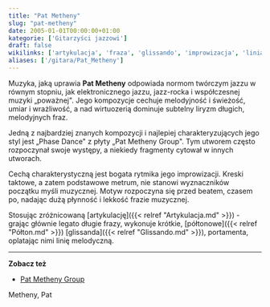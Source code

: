 ```yaml
---
title: "Pat Metheny"
slug: "pat-metheny"
date: 2005-01-01T00:00:00+01:00
kategorie: ['Gitarzyści jazzowi']
draft: false
wikilinks: ['artykulacja', 'fraza', 'glissando', 'improwizacja', 'linia_melodyczna', 'p%C3%B3%C5%82ton', 'portamento']
aliases: ['/gitara/Pat_Metheny']
---
```

Muzyka, jaką uprawia **Pat Metheny** odpowiada nor­mom twórczym jazzu w
równym stopniu, jak elektronicznego jazzu, jazz-rocka i współczesnej
muzyki „poważnej". Jego kompozycje cechuje melodyjność i świeżość, umiar
i wrażliwość, a nad wirtuozerią dominu­je subtelny liryzm długich,
melodyjnych fraz.

Jedną z najbardziej znanych kompozycji i najlepiej charakteryzujących
jego styl jest „Phase Dance" z płyty „Pat Metheny Group". Tym utworem
często rozpoczynał swoje występy, a niekiedy fragmenty cytował w innych
utworach.

Cechą charakterystyczną jest bogata rytmika jego
improwizacji<!-- link nie odnosił się do niczego: 'Pat Metheny' ('content/książka/Pat_Metheny.md') links to 'improwizacja' ('content/książka/improwizacja.md') and that does not exist -->. Kreski taktowe, a zatem
podstawowe metrum, nie stanowi wyznaczników początku myśli muzycznej.
Motyw rozpoczyna się przed beatem, czasem po, nadając dużą płynność i
lekkość frazie muzycznej.

Stosując zróżnicowaną [artykulację]({{< relref "Artykulacja.md" >}}) - grając
głównie legato długie frazy<!-- link nie odnosił się do niczego: 'Pat Metheny' ('content/książka/Pat_Metheny.md') links to 'fraza' ('content/książka/fraza.md') and that does not exist -->, wykonuje krótkie,
[półtonowe]({{< relref "Półton.md" >}}) [glissanda]({{< relref "Glissando.md" >}}),
portamenta<!-- link nie odnosił się do niczego: 'Pat Metheny' ('content/książka/Pat_Metheny.md') links to 'portamento' ('content/książka/portamento.md') and that does not exist -->, oplatając nimi linię
melodyczną<!-- link nie odnosił się do niczego: 'Pat Metheny' ('content/książka/Pat_Metheny.md') links to 'linia_melodyczna' ('content/książka/linia_melodyczna.md') and that does not exist -->.

-----

**Zobacz też**

  - [Pat Metheny Group](http://www.patmethenygroup.com)

Metheny, Pat<!-- link nie odnosił się do niczego: 'Pat Metheny' ('content/książka/Pat_Metheny.md') links to 'kategoria:gitarzyści_jazzowi' ('content/książka/kategoria:gitarzyści_jazzowi.md') and that does not exist -->